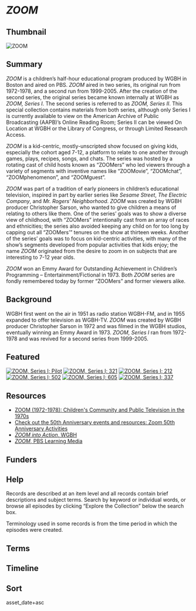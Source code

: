 # *ZOOM*

## Thumbnail

![*ZOOM*](https://s3.amazonaws.com/americanarchive.org/special-collections/Zoom_mainimage.png "ZOOM") 

## Summary

*ZOOM* is a children’s half-hour educational program produced by WGBH in Boston and aired on PBS. *ZOOM* aired in two series, its original run from 1972-1978, and a second run from 1999-2005. After the creation of the second series, the original series became known internally at WGBH as *ZOOM, Series I*. The second series is referred to as *ZOOM, Series II*. This special collection contains materials from both series, although only Series I is currently available to view on the American Archive of Public Broadcasting (AAPB)’s Online Reading Room; Series II can be viewed On Location at WGBH or the Library of Congress, or through Limited Research Access. 

*ZOOM* is a kid-centric, mostly-unscripted show focused on giving kids, especially the cohort aged 7-12, a platform to relate to one another through games, plays, recipes, songs, and chats. The series was hosted by a rotating cast of child hosts known as “ZOOMers” who led viewers through a variety of segments with inventive names like “ZOOMovie”, “ZOOMchat”, “ZOOMphenomenon”, and “ZOOMguest”. 

*ZOOM* was part of a tradition of early pioneers in children’s educational television, inspired in part by earlier series like *Sesame Street*, *The Electric Company*, and *Mr. Rogers’ Neighborhood*. *ZOOM* was created by WGBH producer Christopher Sarson, who wanted to give children a means of relating to others like them. One of the series’ goals was to show a diverse view of childhood, with “ZOOMers” intentionally cast from an array of races and ethnicities;  the series also avoided keeping any child on for too long by capping out all “ZOOMers’” tenures on the show at thirteen weeks. Another of the series’ goals was to focus on kid-centric activities, with many of the show’s segments developed from popular activities that kids enjoy; the name *ZOOM* originated from the desire to zoom in on subjects that are interesting to 7-12 year olds.

*ZOOM* won an Emmy Award for Outstanding Achievement in Children’s Programming – Entertainment/Fictional in 1973. Both *ZOOM* series are fondly remembered today by former “ZOOMers” and former viewers alike. 

## Background

WGBH first went on the air in 1951 as radio station WGBH-FM, and in 1955 expanded to offer television as WGBH-TV. *ZOOM* was created by WGBH producer Christopher Sarson in 1972 and was filmed in the WGBH studios, eventually winning an Emmy Award in 1973. *ZOOM, Series I* ran from 1972-1978 and was revived for a second series from 1999-2005. 

## Featured

[![ZOOM, Series I; Pilot](https://s3.amazonaws.com/americanarchive.org/special-collections/Zoom-cpb-aacip-15-547pvzxn.jpg)](/catalog/cpb-aacip-15-547pvzxn)
[![ZOOM, Series I; 321](https://s3.amazonaws.com/americanarchive.org/special-collections/Zoom-cpb-aacip-15-02q57bc4.jpg)](/catalog/cpb-aacip-15-02q57bc4)
[![ZOOM, Series I; 212](https://s3.amazonaws.com/americanarchive.org/special-collections/Zoom-cpb-aacip-15-90dv4h7v.jpg)](/catalog/cpb-aacip-15-90dv4h7v)
[![ZOOM, Series I; 502](https://s3.amazonaws.com/americanarchive.org/special-collections/Zoom-cpb-aacip-15-17qnkk4c.jpg)](/catalog/cpb-aacip-15-17qnkk4c)
[![ZOOM, Series I; 605](https://s3.amazonaws.com/americanarchive.org/special-collections/Zoom-cpb-aacip-15-98z8wt0k.jpg)](/catalog/cpb-aacip-15-98z8wt0k)
[![ZOOM, Series I; 337](https://s3.amazonaws.com/americanarchive.org/special-collections/Zoom-cpb-aacip-15-58pc8k39.jpg)](/catalog/cpb-aacip-15-58pc8k39)

## Resources

- [ZOOM (1972-1978): Children's Community and Public Television in the 1970s](https://americanarchive.org/exhibits/zoom)
- [Check out the 50th Anniversary events and resources: Zoom 50th Anniversary Activities](https://www.wgbh.org/zoom50)
- [*ZOOM into Action*, WGBH](https://www.wgbh.org/term/zoom)
- [*ZOOM*, PBS Learning Media](https://mass.pbslearningmedia.org/collection/zoom/#.XpTCyZNKjyw)

## Funders

## Help

Records are described at an item level and all records contain brief descriptions and subject terms. Search by keyword or individual words, or browse all episodes by clicking “Explore the Collection” below the search box.

Terminology used in some records is from the time period in which the episodes were created.

## Terms


## Timeline


## Sort 

asset_date+asc


